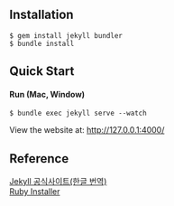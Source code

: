 ## Installation
```
$ gem install jekyll bundler
$ bundle install
```

## Quick Start
#### Run (Mac, Window)
```
$ bundle exec jekyll serve --watch
```
View the website at: http://127.0.0.1:4000/

## Reference
[Jekyll 공식사이트(한글 번역)](https://jekyllrb-ko.github.io/docs/windows/) <br/>
[Ruby Installer](https://rubyinstaller.org/downloads/)
